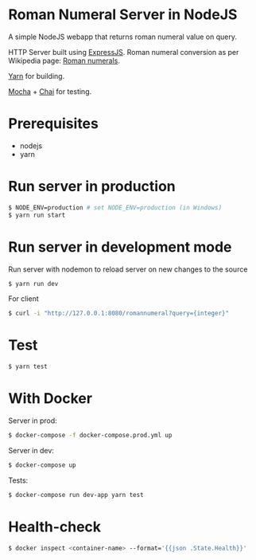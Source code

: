 Roman Numeral Server in NodeJS
===
A simple NodeJS webapp that returns roman numeral value on query.

HTTP Server built using [ExpressJS](https://github.com/expressjs/express).
Roman numeral conversion as per Wikipedia page: [Roman numerals](https://en.wikipedia.org/wiki/Roman_numerals).

[Yarn](https://github.com/yarnpkg/yarn) for building.

[Mocha](https://github.com/mochajs/mocha) + [Chai](https://github.com/chaijs/chai) for testing.

Prerequisites
==
* nodejs
* yarn

Run server in production
==
```bash
$ NODE_ENV=production # set NODE_ENV=production (in Windows)
$ yarn run start
```

Run server in development mode
==
Run server with nodemon to reload server on new changes to the source
```bash
$ yarn run dev
```

For client
```bash
$ curl -i "http://127.0.0.1:8080/romannumeral?query={integer}"
```

Test
==
```bash
$ yarn test
```

With Docker
==
Server in prod:
```bash
$ docker-compose -f docker-compose.prod.yml up
```
Server in dev:
```bash
$ docker-compose up
```
Tests:
```bash
$ docker-compose run dev-app yarn test
```

Health-check
==
```bash
$ docker inspect <container-name> --format='{{json .State.Health}}'
```
